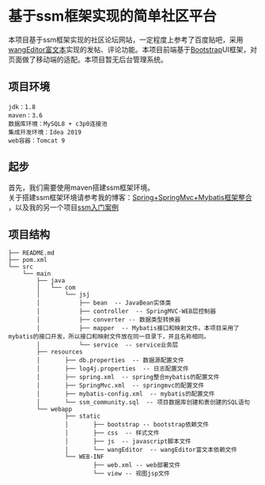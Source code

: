 # 基于ssm框架实现的简单社区平台
本项目基于ssm框架实现的社区论坛网站，一定程度上参考了百度贴吧，采用[wangEditor富文本](http://www.wangeditor.com/)实现的发帖、评论功能。本项目前端基于[Bootstrap](https://v4.bootcss.com/)UI框架，对页面做了移动端的适配。本项目暂无后台管理系统。

## 项目环境
    jdk：1.8
    maven：3.6
    数据库环境：MySQL8 + c3p0连接池
    集成开发环境：Idea 2019
    web容器：Tomcat 9

## 起步
  首先，我们需要使用maven搭建ssm框架环境。<br/>
  关于搭建ssm框架环境请参考我的博客：[Spring+SpringMvc+Mybatis框架整合](https://www.cnblogs.com/LeoCoding/p/11571816.html)
  ，以及我的另一个项目[ssm入门案例](https://github.com/Lionel340/ssm)

## 项目结构
    ├── README.md
    ├── pom.xml
    └── src
        └── main
            ├── java
            │   └── com
            │       └── jsj
            │           ├── bean  -- JavaBean实体类
            │           ├── controller  -- SpringMVC-WEB层控制器
            │           ├── converter -- 数据类型转换器
            │           ├── mapper  -- Mybatis接口和映射文件。本项目采用了mybatis的接口开发，所以接口和映射文件放在同一目录下，并且名称相同。
            │           └── service  -- service业务层
            ├── resources
            │       ├── db.properties  -- 数据源配置文件
            │       ├── log4j.properties  -- 日志配置文件
            │       ├── spring.xml  -- spring整合mybatis的配置文件
            │       ├── SpringMvc.xml  -- springmvc的配置文件
            │       ├── mybatis-config.xml  -- mybatis的配置文件
            │       └── ssm_community.sql  -- 项目数据库创建和表创建的SQL语句
            └── webapp
                    ├── static 
                    │       ├── bootstrap -- bootstrap依赖文件
                    │       ├── css  -- 样式文件
                    │       ├── js  -- javascript脚本文件
                    │       └── wangEditor  -- wangEditor富文本依赖文件
                    └── WEB-INF
                            ├── web.xml -- web部署文件
                            └── view -- 视图jsp文件
